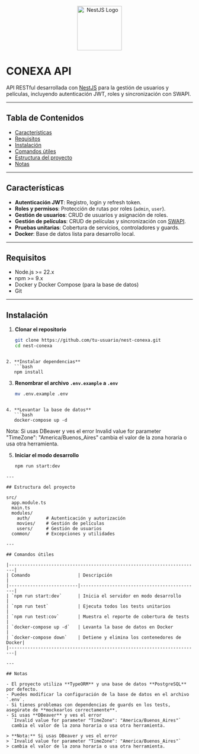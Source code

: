 <p align="center">
  <a href="https://nestjs.com/" target="_blank">
    <img src="https://nestjs.com/img/logo-small.svg" width="120" alt="NestJS Logo" />
  </a>
</p>

# CONEXA API

API RESTful desarrollada con [NestJS](https://nestjs.com/) para la gestión de usuarios y películas, incluyendo autenticación JWT, roles y sincronización con SWAPI.

---

## Tabla de Contenidos

- [Características](#características)
- [Requisitos](#requisitos)
- [Instalación](#instalación)
- [Comandos útiles](#comandos-útiles)
- [Estructura del proyecto](#estructura-del-proyecto)
- [Notas](#notas)

---

## Características

- **Autenticación JWT**: Registro, login y refresh token.
- **Roles y permisos**: Protección de rutas por roles (`admin`, `user`).
- **Gestión de usuarios**: CRUD de usuarios y asignación de roles.
- **Gestión de películas**: CRUD de películas y sincronización con [SWAPI](https://swapi.dev/).
- **Pruebas unitarias**: Cobertura de servicios, controladores y guards.
- **Docker**: Base de datos lista para desarrollo local.

---

## Requisitos

- Node.js >= 22.x
- npm >= 9.x
- Docker y Docker Compose (para la base de datos)
- Git

---

## Instalación

1. **Clonar el repositorio**
   ```bash
   git clone https://github.com/tu-usuario/nest-conexa.git
   cd nest-conexa
```

2. **Instalar dependencias**
   ```bash
   npm install
```

3. **Renombrar el archivo ```.env.example``` a ```.env```**
   ```bash
   mv .env.example .env
```

4. **Levantar la base de datos**
   ```bash
   docker-compose up -d 
   ```
  Nota: Si usas DBeaver y ves el error
  Invalid value for parameter "TimeZone": "America/Buenos_Aires"
  cambia el valor de la zona horaria o usa otra herramienta.

5. **Iniciar el modo desarrollo**
   ```bash
   npm run start:dev
```
---

## Estructura del proyecto

src/
  app.module.ts
  main.ts
  modules/
    auth/      # Autenticación y autorización
    movies/    # Gestión de películas
    users/     # Gestión de usuarios
  common/      # Excepciones y utilidades

---

## Comandos útiles

|------------------------------------------------------------------------|
| Comando                  | Descripción                                 |
|--------------------------|---------------------------------------------|
| `npm run start:dev`      | Inicia el servidor en modo desarrollo       |
| `npm run test`           | Ejecuta todos los tests unitarios           |
| `npm run test:cov`       | Muestra el reporte de cobertura de tests    |
| `docker-compose up -d`   | Levanta la base de datos en Docker          |
| `docker-compose down`    | Detiene y elimina los contenedores de Docker|
|------------------------------------------------------------------------|

---

## Notas

- El proyecto utiliza **TypeORM** y una base de datos **PostgreSQL** por defecto.
- Puedes modificar la configuración de la base de datos en el archivo `.env`.
- Si tienes problemas con dependencias de guards en los tests, asegúrate de **mockearlos correctamente**.
- Si usas **DBeaver** y ves el error  
  `Invalid value for parameter "TimeZone": "America/Buenos_Aires"`  
  cambia el valor de la zona horaria o usa otra herramienta.

> **Nota:** Si usas DBeaver y ves el error  
> `Invalid value for parameter "TimeZone": "America/Buenos_Aires"`  
> cambia el valor de la zona horaria o usa otra herramienta.